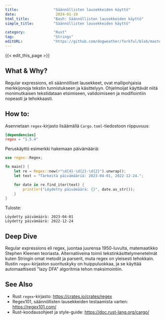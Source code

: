```yaml
---
title:                "Säännöllisten lausekkeiden käyttö"
date:                  2024-01-19
html_title:           "Bash: Säännöllisten lausekkeiden käyttö"
simple_title:         "Säännöllisten lausekkeiden käyttö"

category:             "Rust"
tag:                  "Strings"
editURL:              "https://github.com/dogweather/forkful/blob/master/content/fi/rust/using-regular-expressions.md"
---
```


{{< edit_this_page >}}

## What & Why?
Regular expressions, eli säännölliset lausekkeet, ovat mallipohjaisia merkkijonoja tekstin tunnistukseen ja käsittelyyn. Ohjelmoijat käyttävät niitä monimutkaisen tekstidataan etsimiseen, validoimiseen ja modifiointiin nopeasti ja tehokkaasti.

## How to:
Asennetaan `regex`-kirjasto lisäämällä `Cargo.toml`-tiedostoon riippuvuus:

```toml
[dependencies]
regex = "1.5.4"
```

Peruskäyttö esimerkki hakemaan päivämääriä:

```rust
use regex::Regex;

fn main() {
    let re = Regex::new(r"\d{4}-\d{2}-\d{2}").unwrap();
    let text = "Tärkeitä päivämääriä: 2023-04-01, 2022-12-24.";

    for date in re.find_iter(text) {
        println!("Löydetty päivämäärä: {}", date.as_str());
    }
}
```

Tuloste:

```
Löydetty päivämäärä: 2023-04-01
Löydetty päivämäärä: 2022-12-24
```

## Deep Dive
Regular expressions eli regex, juontaa juurensa 1950-luvulta, matemaatikko Stephen Kleenen teoriasta. Alternatiiveina toimii tekstinkäsittelymenetelmät kuten Stringin omat metodit ja parserit, muta regex on yleisesti tehokkain. Rustin `regex`-kirjaston suorituskyky on huippuluokkaa, ja se käyttää automaattisesti "lazy DFA" algoritmia tehon maksimointiin.

## See Also
- Rust `regex`-kirjasto: https://crates.io/crates/regex
- Regex101, säännöllisten lausekkeiden testaamista varten: https://regex101.com/
- Rust-koodausohjeet ja style-guide: https://doc.rust-lang.org/cargo/

